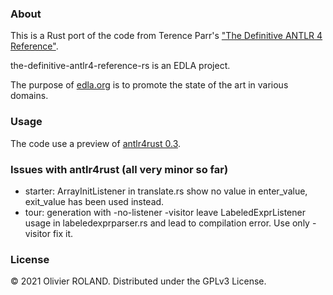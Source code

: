 ### About ###
This is a Rust port of the code from Terence Parr's ["The Definitive ANTLR 4 Reference"](https://pragprog.com/titles/tpantlr2/the-definitive-antlr-4-reference/).

the-definitive-antlr4-reference-rs is an EDLA project.

The purpose of [edla.org](http://www.edla.org) is to promote the state of the art in various domains.

### Usage ###
The code use a preview of [antlr4rust 0.3](https://github.com/rrevenantt/antlr4rust/pull/29).

### Issues with antlr4rust (all very minor so far) ###
* starter: ArrayInitListener in translate.rs show no value in enter_value, exit_value has been used instead.
* tour: generation with -no-listener -visitor leave LabeledExprListener usage in labeledexprparser.rs and lead to compilation error. Use only -visitor fix it.

### License ###
© 2021 Olivier ROLAND. Distributed under the GPLv3 License.